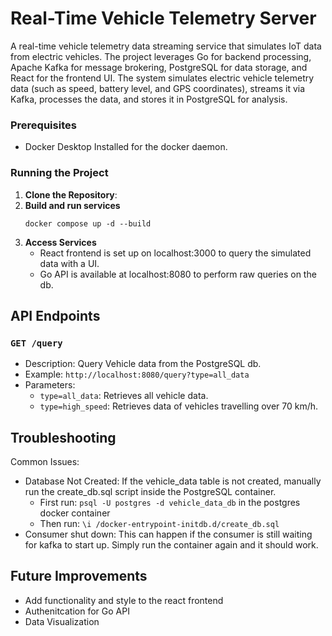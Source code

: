 # Real-Time Vehicle Telemetry Server

A real-time vehicle telemetry data streaming service that simulates IoT data from electric vehicles. The project leverages Go for backend processing, Apache Kafka for message brokering, PostgreSQL for data storage, and React for the frontend UI. The system simulates electric vehicle telemetry data (such as speed, battery level, and GPS coordinates), streams it via Kafka, processes the data, and stores it in PostgreSQL for analysis.

### Prerequisites

- Docker Desktop Installed for the docker daemon.

### Running the Project

1. **Clone the Repository**:
2. **Build and run services**
    ```
    docker compose up -d --build
    ```
3. **Access Services**
    - React frontend is set up on localhost:3000 to query the simulated data with a UI.
    - Go API is available at localhost:8080 to perform raw queries on the db.

## API Endpoints

### ``` GET /query ```
- Description: Query Vehicle data from the PostgreSQL db.
- Example: ```http://localhost:8080/query?type=all_data```
- Parameters: 
    - ```type=all_data```: Retrieves all vehicle data.
    - ```type=high_speed```: Retrieves data of vehicles travelling over 70 km/h.

## Troubleshooting
Common Issues:
- Database Not Created: If the vehicle_data table is not created, manually run the create_db.sql script inside the PostgreSQL container.
    - First run: ```psql -U postgres -d vehicle_data_db``` in the postgres docker container
    - Then run: ```\i /docker-entrypoint-initdb.d/create_db.sql```
- Consumer shut down: This can happen if the consumer is still waiting for kafka to start up. Simply run the container again and it should work.

## Future Improvements
- Add functionality and style to the react frontend
- Authenitcation for Go API
- Data Visualization

